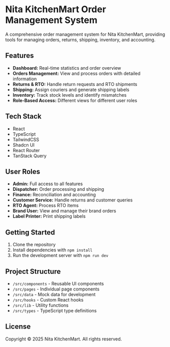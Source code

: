 
# Nita KitchenMart Order Management System

A comprehensive order management system for Nita KitchenMart, providing tools for managing orders, returns, shipping, inventory, and accounting.

## Features

- **Dashboard:** Real-time statistics and order overview
- **Orders Management:** View and process orders with detailed information
- **Returns & RTO:** Handle return requests and RTO shipments
- **Shipping:** Assign couriers and generate shipping labels
- **Inventory:** Track stock levels and identify mismatches
- **Role-Based Access:** Different views for different user roles

## Tech Stack

- React
- TypeScript
- TailwindCSS
- Shadcn UI
- React Router
- TanStack Query

## User Roles

- **Admin:** Full access to all features
- **Dispatcher:** Order processing and shipping
- **Finance:** Reconciliation and accounting
- **Customer Service:** Handle returns and customer queries
- **RTO Agent:** Process RTO items
- **Brand User:** View and manage their brand orders
- **Label Printer:** Print shipping labels

## Getting Started

1. Clone the repository
2. Install dependencies with `npm install`
3. Run the development server with `npm run dev`

## Project Structure

- `/src/components` - Reusable UI components
- `/src/pages` - Individual page components
- `/src/data` - Mock data for development
- `/src/hooks` - Custom React hooks
- `/src/lib` - Utility functions
- `/src/types` - TypeScript type definitions

## License

Copyright © 2025 Nita KitchenMart. All rights reserved.
